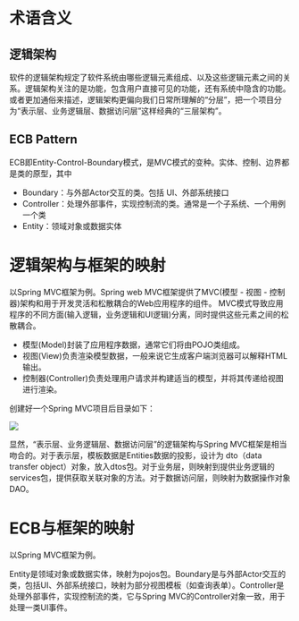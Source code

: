 # 术语含义
## 逻辑架构
软件的逻辑架构规定了软件系统由哪些逻辑元素组成、以及这些逻辑元素之间的关系。逻辑架构关注的是功能，包含用户直接可见的功能，还有系统中隐含的功能。或者更加通俗来描述，逻辑架构更偏向我们日常所理解的“分层”，把一个项目分为“表示层、业务逻辑层、数据访问层”这样经典的“三层架构”。

## ECB Pattern
ECB即Entity-Control-Boundary模式，是MVC模式的变种。实体、控制、边界都是类的原型，其中
* Boundary：与外部Actor交互的类。包括 UI、外部系统接口
* Controller：处理外部事件，实现控制流的类。通常是一个子系统、一个用例一个类
* Entity：领域对象或数据实体

# 逻辑架构与框架的映射
以Spring MVC框架为例。Spring web MVC框架提供了MVC(模型 - 视图 - 控制器)架构和用于开发灵活和松散耦合的Web应用程序的组件。 MVC模式导致应用程序的不同方面(输入逻辑，业务逻辑和UI逻辑)分离，同时提供这些元素之间的松散耦合。
* 模型(Model)封装了应用程序数据，通常它们将由POJO类组成。
* 视图(View)负责渲染模型数据，一般来说它生成客户端浏览器可以解释HTML输出。
* 控制器(Controller)负责处理用户请求并构建适当的模型，并将其传递给视图进行渲染。

创建好一个Spring MVC项目后目录如下：

![](Img/)

显然，“表示层、业务逻辑层、数据访问层”的逻辑架构与Spring MVC框架是相当吻合的。对于表示层，模板数据是Entities数据的投影，设计为 dto（data transfer object）对象，放入dtos包。对于业务层，则映射到提供业务逻辑的services包，提供获取关联对象的方法。对于数据访问层，则映射为数据操作对象DAO。

# ECB与框架的映射
以Spring MVC框架为例。

Entity是领域对象或数据实体，映射为pojos包。Boundary是与外部Actor交互的类，包括UI、外部系统接口，映射为部分视图模板（如查询表单）。Controller是处理外部事件，实现控制流的类，它与Spring MVC的Controller对象一致，用于处理一类UI事件。
